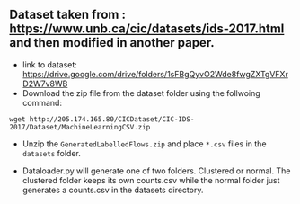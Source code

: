 ## Dataset taken from : https://www.unb.ca/cic/datasets/ids-2017.html and then modified in another paper.
- link to dataset: https://drive.google.com/drive/folders/1sFBgQyvO2Wde8fwgZXTgVFXrD2W7v8WB
- Download the zip file from the dataset folder using the follwoing command:
```
wget http://205.174.165.80/CICDataset/CIC-IDS-2017/Dataset/MachineLearningCSV.zip
```
- Unzip the `GeneratedLabelledFlows.zip` and place  `*.csv` files in the `datasets` folder.

- Dataloader.py will generate one of two folders. Clustered or normal. The clustered folder keeps its own counts.csv while the normal folder just generates a counts.csv in the datasets directory.
